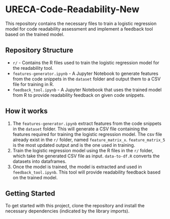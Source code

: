 # URECA-Code-Readability-New

This repository contains the necessary files to train a logistic regression model for code readability assessment and implement a feedback tool based on the trained model.

## Repository Structure

- `r/` - Contains the R files used to train the logistic regression model for the readability tool.
- `features-generator.ipynb` - A Jupyter Notebook to generate features from the code snippets in the `dataset` folder and output them to a CSV file for training in R.
- `feedback_tool.ipynb` - A Jupyter Notebook that uses the trained model from R to provide readability feedback on given code snippets.

## How it works

1. The `features-generator.ipynb` extract features from the code snippets in the `dataset` folder. This will generate a CSV file containing the features required for training the logistic regression model. The csv file already exist in the `r/` folder, named `feature_matrix_x`. `feature_matrix_5` is the most updated output and is the one used in training.
2. Train the logistic regression model using the R files in the `r/` folder, which take the generated CSV file as input. `data-to-df.R` converts the datasets into dataframes.
3. Once the model is trained, the model is extracted and used in `feedback_tool.ipynb`. This tool will provide readability feedback based on the trained model.

## Getting Started

To get started with this project, clone the repository and install the necessary dependencies (indicated by the library imports).
